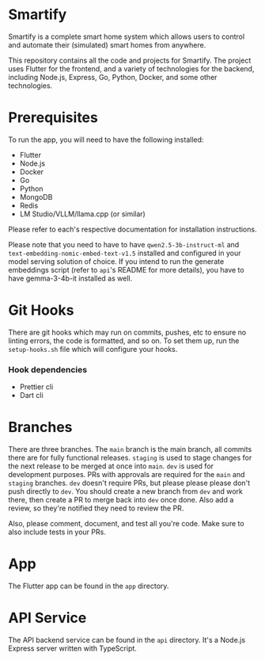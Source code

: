 # Smartify

Smartify is a complete smart home system which allows users to control and automate their (simulated) smart homes from anywhere.

This repository contains all the code and projects for Smartify. The project uses Flutter for the frontend, and a variety of technologies for the backend, including Node.js, Express, Go, Python, Docker, and some other technologies.

# Prerequisites

To run the app, you will need to have the following installed:

- Flutter
- Node.js
- Docker
- Go
- Python
- MongoDB
- Redis
- LM Studio/VLLM/llama.cpp (or similar)

Please refer to each's respective documentation for installation instructions.

Please note that you need to have to have `qwen2.5-3b-instruct-ml` and `text-embedding-nomic-embed-text-v1.5` installed and configured in your model serving solution of choice. If you intend to run the generate embeddings script (refer to `api`'s README for more details), you have to have gemma-3-4b-it installed as well.

# Git Hooks

There are git hooks which may run on commits, pushes, etc to ensure no linting
errors, the code is formatted, and so on. To set them up, run the
`setup-hooks.sh` file which will configure your hooks.

### Hook dependencies

- Prettier cli
- Dart cli

# Branches

There are three branches. The `main` branch is the main branch, all commits there are for fully functional releases. `staging` is used to stage changes for the next release to be merged at once into `main`. `dev` is used for development purposes. PRs with approvals are required for the `main` and `staging` branches. `dev` doesn't require PRs, but please please please don't push directly to `dev`. You should create a new branch from `dev` and work there, then create a PR to merge back into `dev` once done. Also add a review, so they're notified they need to review the PR.

Also, please comment, document, and test all you're code. Make sure to also include tests in your PRs.

# App

The Flutter app can be found in the `app` directory.

# API Service

The API backend service can be found in the `api` directory. It's a Node.js Express server written with TypeScript.
